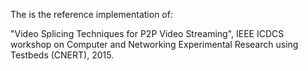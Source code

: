 The is the reference implementation of: 

"Video Splicing Techniques for P2P Video Streaming", IEEE ICDCS workshop on Computer and Networking Experimental Research using Testbeds (CNERT), 2015. 
